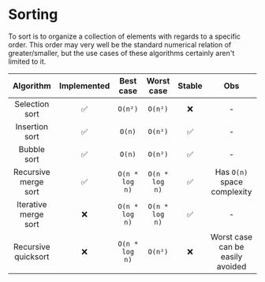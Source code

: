 # Sorting

To sort is to organize a collection of elements with regards to a specific
order. This order may very well be the standard numerical relation of
greater/smaller, but the use cases of these algorithms certainly aren't limited
to it.

|      Algorithm       | Implemented |   Best case    |   Worst case   | Stable |               Obs                |
| :------------------: | :---------: | :------------: | :------------: | :----: | :------------------------------: |
|    Selection sort    |     ✅      |    `O(n²)`     |    `O(n²)`     |   ❌   |                -                 |
|    Insertion sort    |     ✅      |     `O(n)`     |    `O(n²)`     |   ✅   |                -                 |
|     Bubble sort      |     ✅      |     `O(n)`     |    `O(n²)`     |   ✅   |                -                 |
| Recursive merge sort |     ✅      | `O(n * log n)` | `O(n * log n)` |   ✅   |   Has `O(n)` space complexity    |
| Iterative merge sort |     ❌      | `O(n * log n)` | `O(n * log n)` |   ✅   |                -                 |
| Recursive quicksort  |     ❌      | `O(n * log n)` |    `O(n²)`     |   ❌   | Worst case can be easily avoided |
